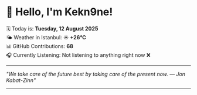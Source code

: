 # 👋 Hello, I'm Kekn9ne!

🗓️ Today is: **Tuesday, 12 August 2025**  
🌤️ Weather in Istanbul: **☀️   +26°C**  
📊 GitHub Contributions: **68**  
🎧 Currently Listening: Not listening to anything right now ❌

---

_"We take care of the future best by taking care of the present now. — *Jon Kabat-Zinn*"_

---
